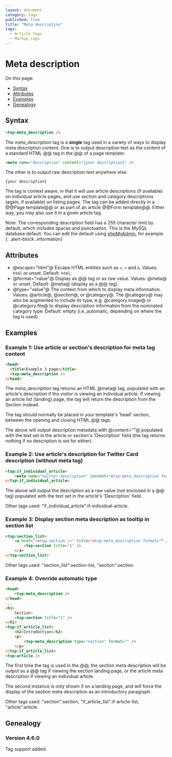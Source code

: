 ```yaml
---
layout: document
category: tags
published: true
title: "Meta description"
tags:
  - Article tags
  - Markup tags
---
```


# Meta description

On this page:

* [Syntax](#user-content-syntax)
* [Attributes](#user-content-attributes)
* [Examples](#user-content-examples)
* [Genealogy](#user-content-genealogy)

## Syntax

```html
<txp:meta_description />
```

The *meta_description* tag is a __single__ tag used in a variety of ways to display meta description content. One is to output description text as the content of a standard HTML @<meta>@ tag in the @<head>@ of a page template:

```html
<meta name="description" content="{your description}" />
```

The other is to output raw description text anywhere else:

```
{your description}
```

The tag is context aware, in that it will use article descriptions (if available) on individual article pages, and use section and category descriptions (again, if available) on listing pages. The tag can be added directly in a @@Page template@@ or as part of an article @@Form template@@. Either way, you may also use it in a given article tag.

Note: The corresponding description field has a 255 character limit by default, which includes spaces and punctuation. This is the MySQL database default. You can edit the default using [phpMyAdmin](http://www.phpmyadmin.net), for example.
{: .alert-block .information}

## Attributes

* @escape="html"@
Escape HTML entities such as `<`, `>` and `&`.
Values: `html` or unset.
Default: `html`;
* @format="value"@
Display as @<meta>@ tag or as raw value.
Values: @meta@ or unset.
Default: @meta@ (display as a @<meta>@ tag).
* @type="value"@
The context from which to display meta information.
Values: @article@, @section@, or @category@. The @category@ may also be augmented to include its type, e.g. @category.image@ or @category.file@ to display description information from the nominated category type.
Default: empty (i.e.,automatic, depending on where the tag is used).

## Examples

### Example 1: Use article or section's description for meta tag content

```html
<head>
  <title>Example 3 page</title>
  <txp:meta_description />
</head>
```

The *meta_description* tag returns an HTML @meta@ tag, populated with an article's description if the visitor is viewing an individual article. If viewing an article list (landing) page, the tag will return the description from the Section instead.

The tag should normally be placed in your template's 'head' section, between the opening and closing HTML @<head>@ tags.

The above will output description metadata with @content=""@ populated with the text set in the article or section's 'Description' field (the tag returns nothing if no description is set for either).

### Example 2: Use article's description for Twitter Card description (without meta tag)

```html
<txp:if_individual_article>
    <meta name="twitter:description" content="<txp:meta_description format="" />" />
</txp:if_individual_article>
```

The above will output the description as a raw value (not enclosed in a @<meta>@ tag) populated with the text set in the article's 'Description' field.

Other tags used: "if_individual_article":if-individual-article.

### Example 3: Display section meta description as tooltip in section list

```html
<txp:section_list>
    <a href="/<txp:section />" title="<txp:meta_description format="" />">
        <txp:section title="1" />
    </a>
</txp:section_list>
```

Other tags used: "section_list":section-list, "section":section.

### Example 4: Override automatic type

```html
<head>
    <txp:meta_description />
</head>
...
<h1>
    Section:
    <txp:section title="1" />
</h1>
<txp:if_article_list>
    <h2>Introduction</h2>
    <p>
        <txp:meta_description type="section" format="" />
    </p>
</txp:if_article_list>
<txp:article />
```

The first time the tag is used in the @<head>@, the section meta description will be output as a @<meta>@ tag if viewing the section landing page, or the article meta description if viewing an individual article.

The second instance is only shown if on a landing page, and will force the display of the section meta description as an introductory paragraph.

Other tags used: "section":section, "if_article_list":if-article-list, "article":article.

## Genealogy

### Version 4.6.0

Tag support added.
